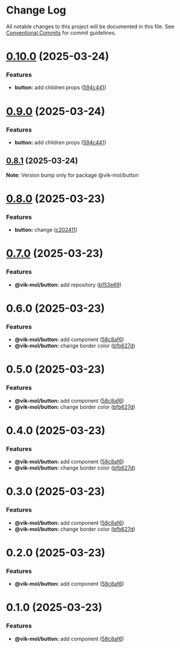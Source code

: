 # Change Log

All notable changes to this project will be documented in this file.
See [Conventional Commits](https://conventionalcommits.org) for commit guidelines.

# [0.10.0](https://github.com/vik-mol/ui-kit/compare/@vik-mol/button@0.8.1...@vik-mol/button@0.10.0) (2025-03-24)


### Features

* **button:** add children props ([594c441](https://github.com/vik-mol/ui-kit/commit/594c441af8eb0029c5f75dbfd0bf1b92327564d7))





# [0.9.0](https://github.com/vik-mol/ui-kit/compare/@vik-mol/button@0.8.1...@vik-mol/button@0.9.0) (2025-03-24)


### Features

* **button:** add children props ([594c441](https://github.com/vik-mol/ui-kit/commit/594c441af8eb0029c5f75dbfd0bf1b92327564d7))





## [0.8.1](https://github.com/vik-mol/ui-kit/compare/@vik-mol/button@0.8.0...@vik-mol/button@0.8.1) (2025-03-24)

**Note:** Version bump only for package @vik-mol/button





# [0.8.0](https://github.com/vik-mol/ui-kit/compare/@vik-mol/button@0.7.0...@vik-mol/button@0.8.0) (2025-03-23)


### Features

* **button:** change ([c202411](https://github.com/vik-mol/ui-kit/commit/c20241145d291669d96c58e96a5abc3883e3d1f1))





# [0.7.0](https://github.com/vik-mol/ui-kit/compare/@vik-mol/button@0.6.0...@vik-mol/button@0.7.0) (2025-03-23)


### Features

* **@vik-mol/button:** add repository ([b153e69](https://github.com/vik-mol/ui-kit/commit/b153e693a8c4218865983b71884d5af0b82efe86))





# 0.6.0 (2025-03-23)


### Features

* **@vik-mol/button:** add component  ([58c8af6](https://github.com/vik-mol/ui-kit/commit/58c8af66f77b6a7153618d90b1f6e25518c743e6))
* **@vik-mol/button:** change border color ([bfb627d](https://github.com/vik-mol/ui-kit/commit/bfb627d28dcc1b5cd83b211bc932ac979c2470e5))





# 0.5.0 (2025-03-23)


### Features

* **@vik-mol/button:** add component  ([58c8af6](https://github.com/vik-mol/ui-kit/commit/58c8af66f77b6a7153618d90b1f6e25518c743e6))
* **@vik-mol/button:** change border color ([bfb627d](https://github.com/vik-mol/ui-kit/commit/bfb627d28dcc1b5cd83b211bc932ac979c2470e5))





# 0.4.0 (2025-03-23)


### Features

* **@vik-mol/button:** add component  ([58c8af6](https://github.com/vik-mol/ui-kit/commit/58c8af66f77b6a7153618d90b1f6e25518c743e6))
* **@vik-mol/button:** change border color ([bfb627d](https://github.com/vik-mol/ui-kit/commit/bfb627d28dcc1b5cd83b211bc932ac979c2470e5))





# 0.3.0 (2025-03-23)


### Features

* **@vik-mol/button:** add component  ([58c8af6](https://github.com/vik-mol/ui-kit/commit/58c8af66f77b6a7153618d90b1f6e25518c743e6))
* **@vik-mol/button:** change border color ([bfb627d](https://github.com/vik-mol/ui-kit/commit/bfb627d28dcc1b5cd83b211bc932ac979c2470e5))





# 0.2.0 (2025-03-23)


### Features

* **@vik-mol/button:** add component  ([58c8af6](https://github.com/vik-mol/ui-kit/commit/58c8af66f77b6a7153618d90b1f6e25518c743e6))





# 0.1.0 (2025-03-23)


### Features

* **@vik-mol/button:** add component  ([58c8af6](https://github.com/vik-mol/ui-kit/commit/58c8af66f77b6a7153618d90b1f6e25518c743e6))
